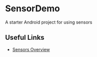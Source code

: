 # SensorDemo
A starter Android project for using sensors

## Useful Links
- [Sensors Overview](https://developer.android.com/guide/topics/sensors/sensors_overview.html)
